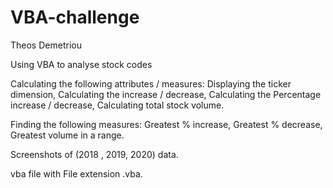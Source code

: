 # VBA-challenge
Theos Demetriou

Using VBA to analyse stock codes

Calculating the following attributes / measures:
    Displaying the ticker dimension,
    Calculating the increase / decrease,
    Calculating the Percentage increase / decrease,
    Calculating total stock volume.

Finding the following measures:
    Greatest % increase,
    Greatest % decrease,
    Greatest volume in a range.

Screenshots of (2018 , 2019, 2020) data.

vba file with File extension .vba.
